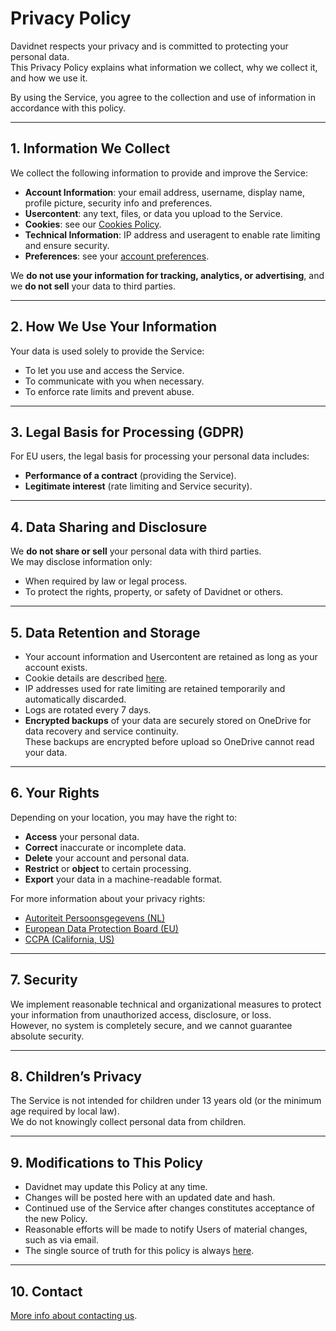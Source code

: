# Privacy Policy

Davidnet respects your privacy and is committed to protecting your personal data.  
This Privacy Policy explains what information we collect, why we collect it, and how we use it.

By using the Service, you agree to the collection and use of information in accordance with this policy.

---

## 1. Information We Collect

We collect the following information to provide and improve the Service:

- **Account Information**: your email address, username, display name, profile picture, security info and preferences.  
- **Usercontent**: any text, files, or data you upload to the Service.  
- **Cookies**: see our [Cookies Policy](https://davidnet.net/legal/cookies).  
- **Technical Information**: IP address and useragent to enable rate limiting and ensure security.
- **Preferences**: see your [account preferences](https://account.davidnet.net/account/settings/preferences).

We **do not use your information for tracking, analytics, or advertising**, and we **do not sell** your data to third parties.

---

## 2. How We Use Your Information

Your data is used solely to provide the Service:

- To let you use and access the Service.  
- To communicate with you when necessary.  
- To enforce rate limits and prevent abuse.  

---

## 3. Legal Basis for Processing (GDPR)

For EU users, the legal basis for processing your personal data includes:

- **Performance of a contract** (providing the Service).  
- **Legitimate interest** (rate limiting and Service security).  

---

## 4. Data Sharing and Disclosure

We **do not share or sell** your personal data with third parties.  
We may disclose information only:

- When required by law or legal process.  
- To protect the rights, property, or safety of Davidnet or others.  

---

## 5. Data Retention and Storage

- Your account information and Usercontent are retained as long as your account exists.  
- Cookie details are described [here](https://davidnet.net/legal/cookies).  
- IP addresses used for rate limiting are retained temporarily and automatically discarded.  
- Logs are rotated every 7 days.  
- **Encrypted backups** of your data are securely stored on OneDrive for data recovery and service continuity.  
  These backups are encrypted before upload so OneDrive cannot read your data.

---

## 6. Your Rights

Depending on your location, you may have the right to:

- **Access** your personal data.  
- **Correct** inaccurate or incomplete data.  
- **Delete** your account and personal data.  
- **Restrict** or **object** to certain processing.  
- **Export** your data in a machine-readable format.  

For more information about your privacy rights:  
- [Autoriteit Persoonsgegevens (NL)](https://autoriteitpersoonsgegevens.nl/)  
- [European Data Protection Board (EU)](https://edpb.europa.eu/)  
- [CCPA (California, US)](https://oag.ca.gov/privacy/ccpa)

---

## 7. Security

We implement reasonable technical and organizational measures to protect your information from unauthorized access, disclosure, or loss.  
However, no system is completely secure, and we cannot guarantee absolute security.

---

## 8. Children’s Privacy

The Service is not intended for children under 13 years old (or the minimum age required by local law).  
We do not knowingly collect personal data from children.

---

## 9. Modifications to This Policy

- Davidnet may update this Policy at any time.  
- Changes will be posted here with an updated date and hash.  
- Continued use of the Service after changes constitutes acceptance of the new Policy.  
- Reasonable efforts will be made to notify Users of material changes, such as via email.  
- The single source of truth for this policy is always [here](https://davidnet.net/legal).  

---

## 10. Contact

[More info about contacting us](https://davidnet.net/help).
